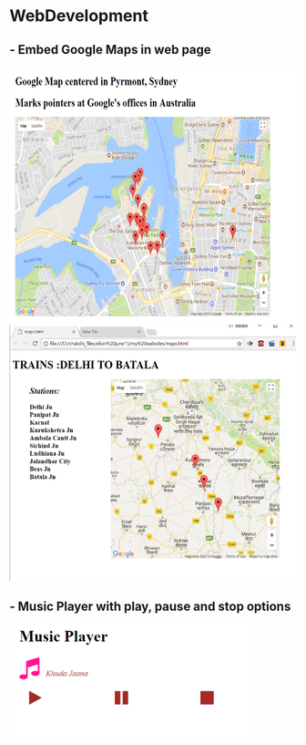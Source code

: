 # WebDevelopment

## - Embed Google Maps in web page

<img src="https://github.com/shakshi/WebDevelopment/blob/master/GoogleMapPointers/places_screenshot.PNG" height="450px"/>
<img src="https://github.com/shakshi/WebDevelopment/blob/master/GoogleMapPointers/places_screenshot2.PNG" height="450px"/>

## - Music Player with play, pause and stop options

<img src="https://github.com/shakshi/WebDevelopment/blob/master/MusicPlayer/musicPlayerScreenshot.PNG" height="200px"/>
